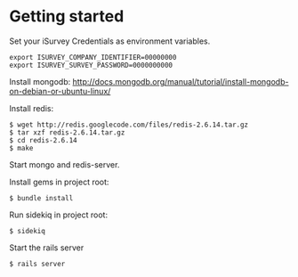 # Getting started

Set your iSurvey Credentials as environment variables.
```
export ISURVEY_COMPANY_IDENTIFIER=00000000
export ISURVEY_SURVEY_PASSWORD=0000000000
```


Install mongodb:
http://docs.mongodb.org/manual/tutorial/install-mongodb-on-debian-or-ubuntu-linux/

Install redis:
```
$ wget http://redis.googlecode.com/files/redis-2.6.14.tar.gz
$ tar xzf redis-2.6.14.tar.gz
$ cd redis-2.6.14
$ make
```

Start mongo and redis-server.

Install gems in project root:
```
$ bundle install
```

Run sidekiq in project root:
```
$ sidekiq
```

Start the rails server
```
$ rails server
```
